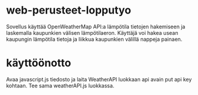 # web-perusteet-lopputyo

Sovellus käyttää OpenWeatherMap API:a lämpötila tietojen hakemiseen ja laskemalla kaupunkien välisen lämpötilaeron. Käyttäjä voi hakea usean kaupungin lämpötila tietoja ja liikkua kaupunkien välillä nappeja painaen.

# käyttöönotto

Avaa javascript.js tiedosto ja laita WeatherAPI luokkaan api avain put api key kohtaan. Tee sama weatherAPI.js luokkassa.